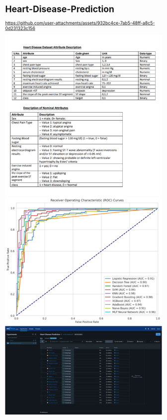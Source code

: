 # Heart-Disease-Prediction

https://github.com/user-attachments/assets/932bc4ce-7ab5-48ff-a8c5-0d231323c156

 ![Image Alt](https://github.com/adityasuman10/Heart-Disease-Prediction/blob/abb266bbbf0243da0120302d31b6ecd92a79dabc/dp/download%20(1).png)
  ![Image Alt](https://github.com/adityasuman10/Heart-Disease-Prediction/blob/4358132464de26cb6cb2caa1d61507a57f27a4fd/dp/download%20(3).png)
   ![Image Alt](https://github.com/adityasuman10/Heart-Disease-Prediction/blob/4358132464de26cb6cb2caa1d61507a57f27a4fd/dp/Screenshot%202025-05-17%20135323.png)
    
